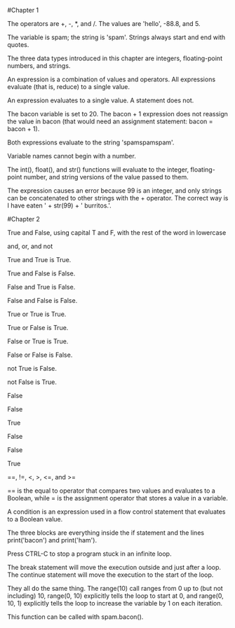 #Chapter 1


The operators are +, -, *, and /. The values are 'hello', -88.8, and 5.

The variable is spam; the string is 'spam'. Strings always start and end with quotes.

The three data types introduced in this chapter are integers, floating-point numbers, and strings.

An expression is a combination of values and operators. All expressions evaluate (that is, reduce) to a single value.

An expression evaluates to a single value. A statement does not.

The bacon variable is set to 20. The bacon + 1 expression does not reassign the value in bacon (that would need an assignment statement: bacon = bacon + 1).

Both expressions evaluate to the string 'spamspamspam'.

Variable names cannot begin with a number.

The int(), float(), and str() functions will evaluate to the integer, floating-point number, and string versions of the value passed to them.

The expression causes an error because 99 is an integer, and only strings can be concatenated to other strings with the + operator. The correct way is I have eaten ' + str(99) + ' burritos.'.




#Chapter 2


True and False, using capital T and F, with the rest of the word in lowercase

and, or, and not

True and True is True.

True and False is False.

False and True is False.

False and False is False.

True or True is True.

True or False is True.

False or True is True.

False or False is False.

not True is False.

not False is True.

False

False

True

False

False

True

==, !=, <, >, <=, and >=

== is the equal to operator that compares two values and evaluates to a Boolean, while = is the assignment operator that stores a value in a variable.

A condition is an expression used in a flow control statement that evaluates to a Boolean value.

The three blocks are everything inside the if statement and the lines print('bacon') and print('ham').

Press CTRL-C to stop a program stuck in an infinite loop.

The break statement will move the execution outside and just after a loop. The continue statement will move the execution to the start of the loop.

They all do the same thing. The range(10) call ranges from 0 up to (but not including) 10, range(0, 10) explicitly tells the loop to start at 0, and range(0, 10, 1) explicitly tells the loop to increase the variable by 1 on each iteration.

This function can be called with spam.bacon().
